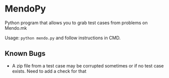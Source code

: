 # MendoPy
Python program that allows you to grab test cases from problems on Mendo.mk

Usage: `python mendo.py` and follow instructions in CMD.

## Known Bugs
- A zip file from a test case may be corrupted sometimes or if no test case exists. Need to add a check for that
